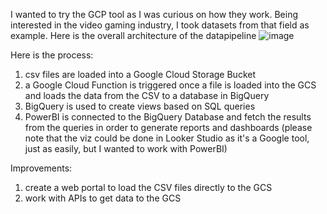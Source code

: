 I wanted to try the GCP tool as I was curious on how they work. Being interested in the video gaming industry, I took datasets from that field as example.
Here is the overall architecture of the datapipeline
![image](https://github.com/valentinjoseph/gamespot/assets/96952537/ffd4b766-cf86-4ad6-9f3e-97281c41b5b3)


Here is the process:
1. csv files are loaded into a Google Cloud Storage Bucket
2. a Google Cloud Function is triggered once a file is loaded into the GCS and loads the data from the CSV to a database in BigQuery
3. BigQuery is used to create views based on SQL queries
4. PowerBI is connected to the BigQuery Database and fetch the results from the queries in order to generate reports and dashboards
   (please note that the viz could be done in Looker Studio as it's a Google tool, just as easily, but I wanted to work with PowerBI)

Improvements:
1. create a web portal to load the CSV files directly to the GCS
2. work with APIs to get data to the GCS
